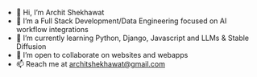 - 👋 Hi, I’m Archit Shekhawat
- 👀 I’m a Full Stack Development/Data Engineering focused on AI workflow integrations
- 🌱 I’m currently learning Python, Django, Javascript and LLMs & Stable Diffusion 
- 💞️ I’m open to collaborate on websites and webapps
- 📫 Reach me at architshekhawat@gmail.com

<!---
11heathcliff11/11heathcliff11 is a ✨ special ✨ repository because its `README.md` (this file) appears on your GitHub profile.
You can click the Preview link to take a look at your changes.
--->
